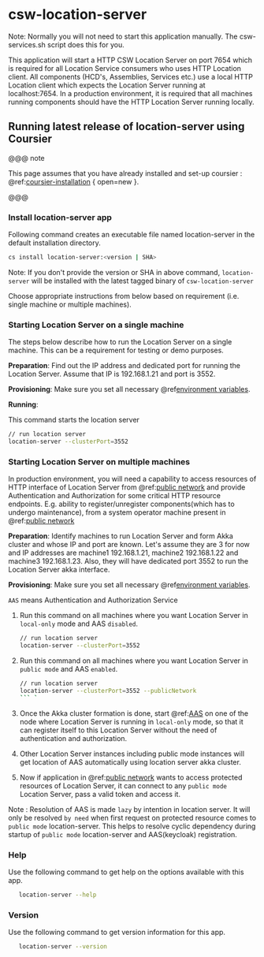 # csw-location-server

Note: Normally you will not need to start this application manually. The csw-services.sh script does this for you. 

This application will start a HTTP CSW Location Server on port 7654 which is required for all Location Service consumers who uses HTTP Location client. 
All components (HCD's, Assemblies, Services etc.) use a local HTTP Location client which expects the Location Server running at localhost:7654. 
In a production environment, it is required that all machines running components should have the HTTP Location Server running locally.

## Running latest release of location-server using Coursier
@@@ note

This page assumes that you have already installed and set-up coursier : @ref:[coursier-installation](csinstallation.md) { open=new }.

@@@


### Install location-server app

Following command creates an executable file named location-server in the default installation directory.

```bash
cs install location-server:<version | SHA>
```

Note: If you don't provide the version or SHA in above command, `location-server` will be installed with the latest tagged binary of `csw-location-server`
     

Choose appropriate instructions from below based on requirement (i.e. single machine or multiple machines).
 
### Starting Location Server on a single machine
The steps below describe how to run the Location Server on a single machine. This can be a requirement for testing or demo purposes.

**Preparation**:
Find out the IP address and dedicated port for running the Location Server. Assume that IP is 192.168.1.21 and port is 3552.

**Provisioning**:
Make sure you set all necessary @ref[environment variables](../deployment/env-vars.md). 

**Running**: 

This command starts the location server
```bash
// run location server
location-server --clusterPort=3552
```

### Starting Location Server on multiple machines
In production environment, you will need a capability to access resources of HTTP interface of Location Server
from @ref:[public network](../deployment/network-topology.md) and provide Authentication and Authorization for some
critical HTTP resource endpoints. E.g. ability to register/unregister components(which has to undergo maintenance), 
from a system operator machine present in @ref:[public network](../deployment/network-topology.md)

**Preparation**:
Identify machines to run Location Server and form Akka cluster and whose IP and port are known. Let's assume they are 3
for now and IP addresses are machine1 192.168.1.21, machine2 192.168.1.22 and machine3 192.168.1.23. Also, they
will have dedicated port 3552 to run the Location Server akka interface. 

**Provisioning**:
Make sure you set all necessary @ref[environment variables](../deployment/env-vars.md).

`AAS` means Authentication and Authorization Service

1.  Run this command on all machines where you want Location Server in `local-only`
mode and AAS `disabled`.
   
    ```bash
    // run location server
    location-server --clusterPort=3552 
    ```

1.  Run this command on all machines where you want Location Server in `public mode`
and AAS `enabled`.

    ```bash
    // run location server
    location-server --clusterPort=3552 --publicNetwork
    ``` `

3.  Once the Akka cluster formation is done, start @ref:[AAS](../services/aas.md) 
on one of the node where Location Server is running in `local-only` mode, so that it can register itself to this
Location Server without the need of authentication and authorization. 

4.  Other Location Server instances including public mode instances will get location of AAS automatically using
 location server akka cluster.

5.  Now if application in @ref:[public network](../deployment/network-topology.md) wants to access protected resources
of Location Server, it can connect to any `public mode` Location Server, pass a valid token and access it.

Note : Resolution of AAS is made `lazy` by intention in location server. It will only be resolved `by need` when
first request on protected resource comes to `public mode` location-server. This helps to resolve
cyclic dependency during startup of `public mode` location-server and AAS(keycloak) registration.

### Help
Use the following command to get help on the options available with this app.

```bash
   location-server --help
```

### Version
Use the following command to get version information for this app.
  
```bash
   location-server --version
```
